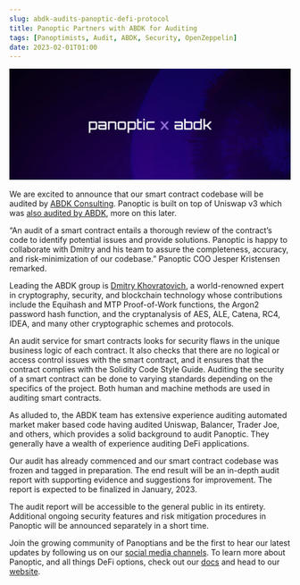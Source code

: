 ```yaml
---
slug: abdk-audits-panoptic-defi-protocol
title: Panoptic Partners with ABDK for Auditing
tags: [Panoptimists, Audit, ABDK, Security, OpenZeppelin]
date: 2023-02-01T01:00
---
```


![banner](./banner.png)

We are excited to announce that our smart contract codebase will be audited by [ABDK Consulting](https://twitter.com/abdkconsulting). Panoptic is built on top of Uniswap v3 which was [also audited by ABDK](https://github.com/Uniswap/v3-core/blob/main/audits/abdk/audit.pdf), more on this later.

“An audit of a smart contract entails a thorough review of the contract’s code to identify potential issues and provide solutions. Panoptic is happy to collaborate with Dmitry and his team to assure the completeness, accuracy, and risk-minimization of our codebase.” Panoptic COO Jesper Kristensen remarked.

<!--truncate-->

Leading the ABDK group is [Dmitry Khovratovich](https://www.abdk.consulting/consultancy/), a world-renowned expert in cryptography, security, and blockchain technology whose contributions include the Equihash and MTP Proof-of-Work functions, the Argon2 password hash function, and the cryptanalysis of AES, ALE, Catena, RC4, IDEA, and many other cryptographic schemes and protocols.

An audit service for smart contracts looks for security flaws in the unique business logic of each contract. It also checks that there are no logical or access control issues with the smart contract, and it ensures that the contract complies with the Solidity Code Style Guide. Auditing the security of a smart contract can be done to varying standards depending on the specifics of the project. Both human and machine methods are used in auditing smart contracts.

As alluded to, the ABDK team has extensive experience auditing automated market maker based code having audited Uniswap, Balancer, Trader Joe, and others, which provides a solid background to audit Panoptic. They generally have a wealth of experience auditing DeFi applications.

Our audit has already commenced and our smart contract codebase was frozen and tagged in preparation. The end result will be an in-depth audit report with supporting evidence and suggestions for improvement. The report is expected to be finalized in January, 2023.

The audit report will be accessible to the general public in its entirety. Additional ongoing security features and risk mitigation procedures in Panoptic will be announced separately in a short time.

Join the growing community of Panoptians and be the first to hear our latest updates by following us on our [social media channels](http://links.panoptic.xyz/all). To learn more about Panoptic, and all things DeFi options, check out our [docs](https://panoptic.xyz/docs/intro) and head to our [website](https://panoptic.xyz/).